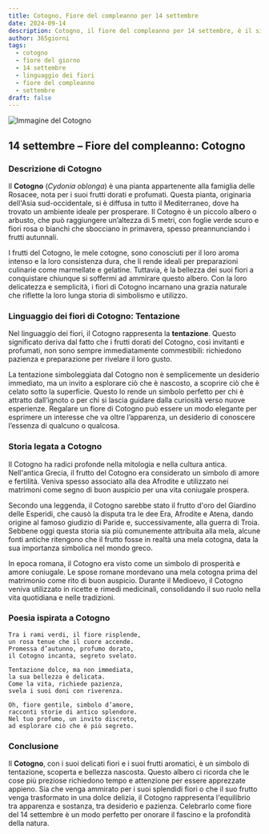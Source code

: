 ```yaml
---
title: Cotogno, Fiore del compleanno per 14 settembre
date: 2024-09-14
description: Cotogno, il fiore del compleanno per 14 settembre, è il simbolo di Tentazione. Scopri il suo significato unico, le storie affascinanti e la poesia che celebra la sua bellezza.
author: 365giorni
tags:
  - cotogno
  - fiore del giorno
  - 14 settembre
  - linguaggio dei fiori
  - fiore del compleanno
  - settembre
draft: false
---
```


![Immagine del Cotogno](https://cdn.pixabay.com/photo/2019/03/31/17/40/japanese-ornamental-quince-4093575_1280.jpg)


## 14 settembre – Fiore del compleanno: Cotogno

### Descrizione di Cotogno

Il **Cotogno** (_Cydonia oblonga_) è una pianta appartenente alla famiglia delle Rosacee, nota per i suoi frutti dorati e profumati. Questa pianta, originaria dell'Asia sud-occidentale, si è diffusa in tutto il Mediterraneo, dove ha trovato un ambiente ideale per prosperare. Il Cotogno è un piccolo albero o arbusto, che può raggiungere un’altezza di 5 metri, con foglie verde scuro e fiori rosa o bianchi che sbocciano in primavera, spesso preannunciando i frutti autunnali.

I frutti del Cotogno, le mele cotogne, sono conosciuti per il loro aroma intenso e la loro consistenza dura, che li rende ideali per preparazioni culinarie come marmellate e gelatine. Tuttavia, è la bellezza dei suoi fiori a conquistare chiunque si soffermi ad ammirare questo albero. Con la loro delicatezza e semplicità, i fiori di Cotogno incarnano una grazia naturale che riflette la loro lunga storia di simbolismo e utilizzo.

### Linguaggio dei fiori di Cotogno: Tentazione

Nel linguaggio dei fiori, il Cotogno rappresenta la **tentazione**. Questo significato deriva dal fatto che i frutti dorati del Cotogno, così invitanti e profumati, non sono sempre immediatamente commestibili: richiedono pazienza e preparazione per rivelare il loro gusto.

La tentazione simboleggiata dal Cotogno non è semplicemente un desiderio immediato, ma un invito a esplorare ciò che è nascosto, a scoprire ciò che è celato sotto la superficie. Questo lo rende un simbolo perfetto per chi è attratto dall’ignoto o per chi si lascia guidare dalla curiosità verso nuove esperienze. Regalare un fiore di Cotogno può essere un modo elegante per esprimere un interesse che va oltre l’apparenza, un desiderio di conoscere l’essenza di qualcuno o qualcosa.

### Storia legata a Cotogno

Il Cotogno ha radici profonde nella mitologia e nella cultura antica. Nell'antica Grecia, il frutto del Cotogno era considerato un simbolo di amore e fertilità. Veniva spesso associato alla dea Afrodite e utilizzato nei matrimoni come segno di buon auspicio per una vita coniugale prospera.

Secondo una leggenda, il Cotogno sarebbe stato il frutto d'oro del Giardino delle Esperidi, che causò la disputa tra le dee Era, Afrodite e Atena, dando origine al famoso giudizio di Paride e, successivamente, alla guerra di Troia. Sebbene oggi questa storia sia più comunemente attribuita alla mela, alcune fonti antiche ritengono che il frutto fosse in realtà una mela cotogna, data la sua importanza simbolica nel mondo greco.

In epoca romana, il Cotogno era visto come un simbolo di prosperità e amore coniugale. Le spose romane mordevano una mela cotogna prima del matrimonio come rito di buon auspicio. Durante il Medioevo, il Cotogno veniva utilizzato in ricette e rimedi medicinali, consolidando il suo ruolo nella vita quotidiana e nelle tradizioni.

### Poesia ispirata a Cotogno

```
Tra i rami verdi, il fiore risplende,  
un rosa tenue che il cuore accende.  
Promessa d’autunno, profumo dorato,  
il Cotogno incanta, segreto svelato.  

Tentazione dolce, ma non immediata,  
la sua bellezza è delicata.  
Come la vita, richiede pazienza,  
svela i suoi doni con riverenza.  

Oh, fiore gentile, simbolo d’amore,  
racconti storie di antico splendore.  
Nel tuo profumo, un invito discreto,  
ad esplorare ciò che è più segreto.  
```

### Conclusione

Il **Cotogno**, con i suoi delicati fiori e i suoi frutti aromatici, è un simbolo di tentazione, scoperta e bellezza nascosta. Questo albero ci ricorda che le cose più preziose richiedono tempo e attenzione per essere apprezzate appieno. Sia che venga ammirato per i suoi splendidi fiori o che il suo frutto venga trasformato in una dolce delizia, il Cotogno rappresenta l'equilibrio tra apparenza e sostanza, tra desiderio e pazienza. Celebrarlo come fiore del 14 settembre è un modo perfetto per onorare il fascino e la profondità della natura.